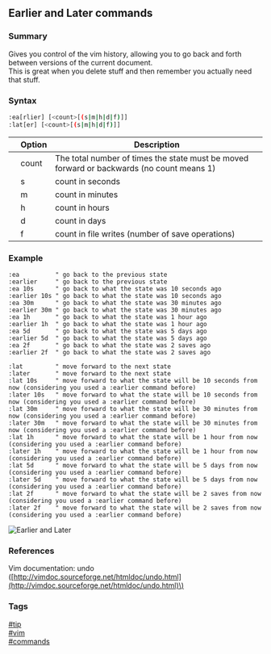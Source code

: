 ## Earlier and Later commands

### Summary
Gives you control of the vim history, allowing you to go back and forth between versions of the current document.   
This is great when you delete stuff and then remember you actually need that stuff.

### Syntax
```bash
:ea[rlier] [<count>[(s|m|h|d|f)]]
:lat[er] [<count>[(s|m|h|d|f)]]
```
    
|       | Option | Description                                                                               |
| :---: | ------ | ----------------------------------------------------------------------------------------- |
|       | count  | The total number of times the state must be moved forward or backwards (no count means 1) |
|       | s      | count in seconds                                                                          |
|       | m      | count in minutes                                                                          |
|       | h      | count in hours                                                                            |
|       | d      | count in days                                                                             |
|       | f      | count in file writes (number of save operations)                                          |
  
### Example
```vim
:ea          " go back to the previous state
:earlier     " go back to the previous state
:ea 10s      " go back to what the state was 10 seconds ago
:earlier 10s " go back to what the state was 10 seconds ago
:ea 30m      " go back to what the state was 30 minutes ago
:earlier 30m " go back to what the state was 30 minutes ago
:ea 1h       " go back to what the state was 1 hour ago
:earlier 1h  " go back to what the state was 1 hour ago
:ea 5d       " go back to what the state was 5 days ago
:earlier 5d  " go back to what the state was 5 days ago
:ea 2f       " go back to what the state was 2 saves ago
:earlier 2f  " go back to what the state was 2 saves ago

:lat         " move forward to the next state
:later       " move forward to the next state
:lat 10s     " move forward to what the state will be 10 seconds from now (considering you used a :earlier command before)
:later 10s   " move forward to what the state will be 10 seconds from now (considering you used a :earlier command before)
:lat 30m     " move forward to what the state will be 30 minutes from now (considering you used a :earlier command before)
:later 30m   " move forward to what the state will be 30 minutes from now (considering you used a :earlier command before)
:lat 1h      " move forward to what the state will be 1 hour from now (considering you used a :earlier command before)
:later 1h    " move forward to what the state will be 1 hour from now (considering you used a :earlier command before)
:lat 5d      " move forward to what the state will be 5 days from now (considering you used a :earlier command before)
:later 5d    " move forward to what the state will be 5 days from now (considering you used a :earlier command before)
:lat 2f      " move forward to what the state will be 2 saves from now (considering you used a :earlier command before)
:later 2f    " move forward to what the state will be 2 saves from now (considering you used a :earlier command before)
```

![Earlier and Later](https://cloud.githubusercontent.com/assets/19519411/17079475/1c516446-50d7-11e6-821c-635e90bed9ef.gif)   

### References
Vim documentation: undo \([http://vimdoc.sourceforge.net/htmldoc/undo.html](http://vimdoc.sourceforge.net/htmldoc/undo.html)\)

### Tags
[#tip](../../tips.md)  
[#vim](../vim.md)  
[#commands](commands.md)  
